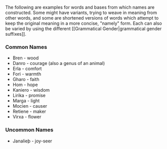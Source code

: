 The following are examples for words and bases from which names are constructed. Some might have variants, trying to weave in meaning from other words, and some are shortened versions of words which attempt to keep the original meaning in a more concise, "namely" form. Each can also be varied by using the different [[Grammatical Gender|grammatical gender suffixes]].

### Common Names

* Bren - wood
* Danro - courage (also a genus of an animal)
* Erla - comfort
* Fori - warmth
* Gharo - faith
* Hom - hope
* Kaniero - wisdom
* Lirika - promise
* Marga - light
* Mocien - causer
* Retiene - maker
* Virxa - flower

### Uncommon Names

* Janalieþ - joy-seer